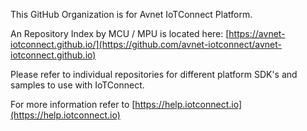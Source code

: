 This GitHub Organization is for Avnet IoTConnect Platform.

An Repository Index by MCU / MPU is located here:  [https://avnet-iotconnect.github.io/](https://github.com/avnet-iotconnect/avnet-iotconnect.github.io)

Please refer to individual repositories for different platform SDK's and samples to use with IoTConnect.

For more information refer to [https://help.iotconnect.io](https://help.iotconnect.io)
